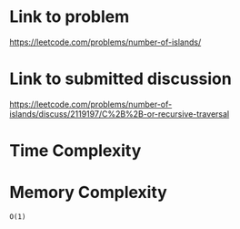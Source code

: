 # Link to problem
https://leetcode.com/problems/number-of-islands/

# Link to submitted discussion
https://leetcode.com/problems/number-of-islands/discuss/2119197/C%2B%2B-or-recursive-traversal

# Time Complexity

# Memory Complexity
`O(1)`
